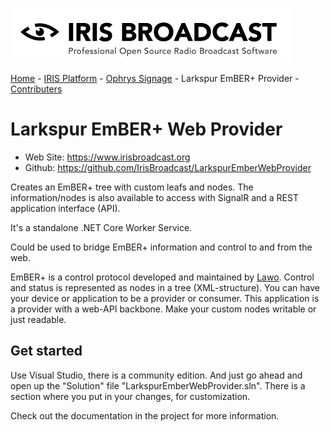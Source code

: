 ![IRIS Broadcast](logo-iris.png)

[Home](../README.md) - [IRIS Platform](../README_IRIS.md) - [Ophrys Signage](../ophrys/README.md) - Larkspur EmBER+ Provider - [Contributers](../README_CONTRIBUTERS.md)

# Larkspur EmBER+ Web Provider

* Web Site: https://www.irisbroadcast.org
* Github: https://github.com/IrisBroadcast/LarkspurEmberWebProvider

Creates an EmBER+ tree with custom leafs and nodes. The information/nodes
is also available to access with SignalR and a REST application interface (API).

It's a standalone .NET Core Worker Service.

Could be used to bridge EmBER+ information and control to and from the web.

EmBER+ is a control protocol developed and maintained by [Lawo](https://github.com/Lawo).
Control and status is represented as nodes in a tree (XML-structure). You can
have your device or application to be a provider or consumer. This application
is a provider with a web-API backbone. Make your custom nodes writable or just readable.

## Get started
Use Visual Studio, there is a community edition. And just go ahead and open up the "Solution" file "LarkspurEmberWebProvider.sln". There is a section where you put in your changes, for customization.

Check out the documentation in the project for more information.
